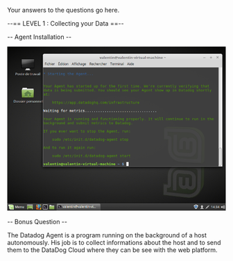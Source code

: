 Your answers to the questions go here.


--== LEVEL 1 : Collecting your Data ==--

-- Agent Installation --

![Agent Install](./screenshots/Install-Agent.png)



-- Bonus Question --

The Datadog Agent is a program running on the background of a host autonomously.
His job is to collect informations about the host and to send them to the DataDog Cloud where they can be see with the web platform.












